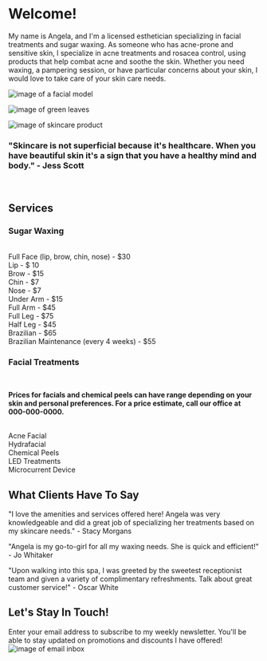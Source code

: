 # Welcome!
My name is Angela, and I'm a licensed esthetician specializing in facial treatments and sugar waxing. As someone who has acne-prone and sensitive skin, I specialize in acne treatments and rosacea control, using products that help combat acne and soothe the skin. Whether you need waxing, a pampering session, or have particular concerns about your skin, I would love to take care of your skin care needs.
<br>


![image of a facial model](https://assets.lummi.ai/assets/QmTktuhaCqdoptyyZ2bjqbiS6gENWTQRJcHLoakNuj8Xju?auto=format&w=1500)
<br>

![image of green leaves](https://images.unsplash.com/photo-1503149779833-1de50ebe5f8a?q=80&w=2448&auto=format&fit=crop&ixlib=rb-4.0.3&ixid=M3wxMjA3fDB8MHxwaG90by1wYWdlfHx8fGVufDB8fHx8fA%3D%3D)
<br>

![image of skincare product](https://images.unsplash.com/photo-1552046122-03184de85e08?q=80&w=2487&auto=format&fit=crop&ixlib=rb-4.0.3&ixid=M3wxMjA3fDB8MHxwaG90by1wYWdlfHx8fGVufDB8fHx8fA%3D%3D)
### "Skincare is not superficial because it's healthcare. When you have beautiful skin it's a sign that you have a healthy mind and body." - Jess Scott
<br>

## Services
### Sugar Waxing
<br>
  Full Face (lip, brow, chin, nose) - $30
  <br>
  Lip - $ 10
  <br>
  Brow - $15
  <br>
  Chin - $7
  <br>
  Nose - $7
  <br>
  Under Arm - $15
  <br>
  Full Arm - $45
  <br>
  Full Leg - $75
  <br>
  Half Leg - $45
  <br>
  Brazilian - $65
  <br>
  Brazilian Maintenance (every 4 weeks) - $55
  <br>

  ### Facial Treatments
  <br>

  **Prices for facials and chemical peels can have range depending on your skin and personal preferences. For a price estimate, call our office at 000-000-0000.**
  
  <br>
  Acne Facial
  <br>
  Hydrafacial
  <br>
  Chemical Peels
  <br>
  LED Treatments 
  <br>
  Microcurrent Device

## What Clients Have To Say

"I love the amenities and services offered here! Angela was very knowledgeable and did a great job of specializing her treatments based on my skincare needs." - Stacy Morgans
<br>

"Angela is my go-to-girl for all my waxing needs. She is quick and efficient!" - Jo Whitaker
<br>

"Upon walking into this spa, I was greeted by the sweetest receptionist team and given a variety of complimentary refreshments. Talk about great customer service!" - Oscar White

## Let's Stay In Touch!
Enter your email address to subscribe to my weekly newsletter. You'll be able to stay updated on promotions and discounts I have offered!
![image of email inbox](https://images.unsplash.com/photo-1603539279542-e7cf76a92801?q=80&w=2371&auto=format&fit=crop&ixlib=rb-4.0.3&ixid=M3wxMjA3fDB8MHxwaG90by1wYWdlfHx8fGVufDB8fHx8fA%3D%3D)